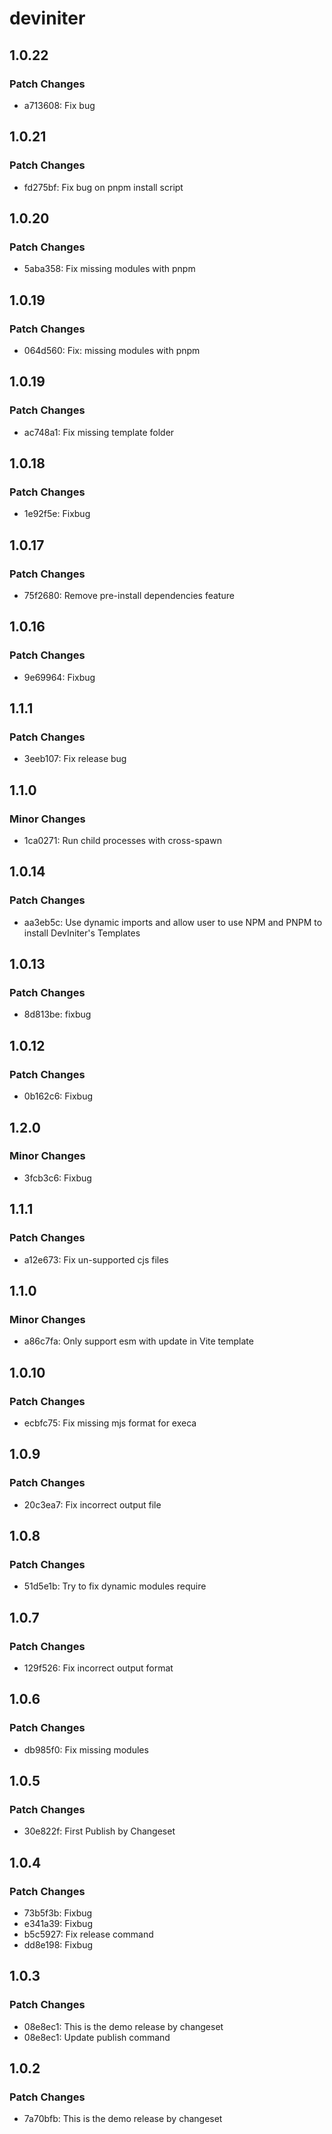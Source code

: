 # deviniter

## 1.0.22

### Patch Changes

- a713608: Fix bug

## 1.0.21

### Patch Changes

- fd275bf: Fix bug on pnpm install script

## 1.0.20

### Patch Changes

- 5aba358: Fix missing modules with pnpm

## 1.0.19

### Patch Changes

- 064d560: Fix: missing modules with pnpm

## 1.0.19

### Patch Changes

- ac748a1: Fix missing template folder

## 1.0.18

### Patch Changes

- 1e92f5e: Fixbug

## 1.0.17

### Patch Changes

- 75f2680: Remove pre-install dependencies feature

## 1.0.16

### Patch Changes

- 9e69964: Fixbug

## 1.1.1

### Patch Changes

- 3eeb107: Fix release bug

## 1.1.0

### Minor Changes

- 1ca0271: Run child processes with cross-spawn

## 1.0.14

### Patch Changes

- aa3eb5c: Use dynamic imports and allow user to use NPM and PNPM to install DevIniter's Templates

## 1.0.13

### Patch Changes

- 8d813be: fixbug

## 1.0.12

### Patch Changes

- 0b162c6: Fixbug

## 1.2.0

### Minor Changes

- 3fcb3c6: Fixbug

## 1.1.1

### Patch Changes

- a12e673: Fix un-supported cjs files

## 1.1.0

### Minor Changes

- a86c7fa: Only support esm with update in Vite template

## 1.0.10

### Patch Changes

- ecbfc75: Fix missing mjs format for execa

## 1.0.9

### Patch Changes

- 20c3ea7: Fix incorrect output file

## 1.0.8

### Patch Changes

- 51d5e1b: Try to fix dynamic modules require

## 1.0.7

### Patch Changes

- 129f526: Fix incorrect output format

## 1.0.6

### Patch Changes

- db985f0: Fix missing modules

## 1.0.5

### Patch Changes

- 30e822f: First Publish by Changeset

## 1.0.4

### Patch Changes

- 73b5f3b: Fixbug
- e341a39: Fixbug
- b5c5927: Fix release command
- dd8e198: Fixbug

## 1.0.3

### Patch Changes

- 08e8ec1: This is the demo release by changeset
- 08e8ec1: Update publish command

## 1.0.2

### Patch Changes

- 7a70bfb: This is the demo release by changeset
